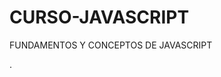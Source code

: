 # CURSO-JAVASCRIPT
FUNDAMENTOS Y CONCEPTOS DE JAVASCRIPT

.

  







   
   
   
   
   
   
   


















